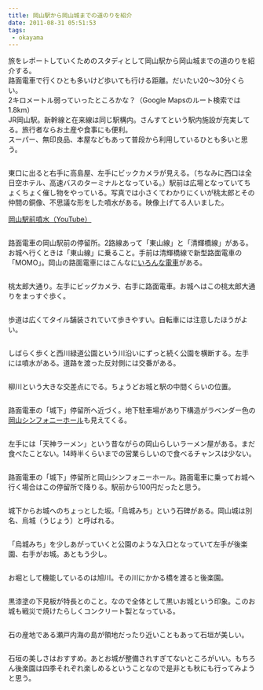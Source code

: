 ```yaml
---
title: 岡山駅から岡山城までの道のりを紹介
date: 2011-08-31 05:51:53
tags: 
 - okayama
---
```


旅をレポートしていくためのスタディとして岡山駅から岡山城までの道のりを紹介する。<br>
路面電車で行くひとも多いけど歩いても行ける距離。だいたい20〜30分くらい。<br>
2キロメートル弱っていったところかな？（Google Mapsのルート検索では1.8km）<br>
JR岡山駅。新幹線と在来線は同じ駅構内。さんすてという駅内施設が充実してる。旅行者ならお土産や食事にも便利。<br>
スーパー、無印良品、本屋などもあって普段から利用しているひとも多いと思う。

<img src="http://farm7.static.flickr.com/6210/6098875422_970da652a4.jpg" alt="" />

東口に出ると右手に高島屋、左手にビックカメラが見える。（ちなみに西口は全日空ホテル、高速バスのターミナルとなっている。）駅前は広場となっていてちょくちょく催し物をやっている。写真では小さくてわかりにくいが桃太郎とその仲間の銅像、不思議な形をした噴水がある。映像上げてる人いました。

<a href="http://www.youtube.com/watch?v=NGJ1Zt0dZ98" title="岡山駅前噴水" target="_blank">岡山駅前噴水（YouTube）</a>

<img src="http://farm7.static.flickr.com/6081/6098338309_a3c388f3df.jpg" alt="" />

路面電車の岡山駅前の停留所。2路線あって「東山線」と「清輝橋線」がある。お城へ行くときは「東山線」に乗ること。手前は清輝橋線で新型路面電車の「MOMO」。岡山の路面電車にはこんなに<a href="http://www.okayama-kido.co.jp/tramway/iroiro.html" title="いろんな電車" target="_blank">いろんな電車</a>がある。

<img src="http://farm7.static.flickr.com/6084/6098887360_92e759fd85.jpg" alt="" />

桃太郎大通り。左手にビッグカメラ、右手に路面電車。お城へはこの桃太郎大通りをまっすぐ歩く。

<img src="http://farm7.static.flickr.com/6182/6098891542_74a6b60dd4.jpg" alt="" />

歩道は広くてタイル舗装されていて歩きやすい。自転車には注意したほうがよい。

<img src="http://farm7.static.flickr.com/6194/6098577835_a44df52f43.jpg" alt="" />

しばらく歩くと西川緑道公園という川沿いにずっと続く公園を横断する。左手には噴水がある。道路を渡った反対側には交番がある。

<img src="http://farm7.static.flickr.com/6068/6098579711_2810ce78e2.jpg" alt="" />

柳川という大きな交差点にでる。ちょうどお城と駅の中間くらいの位置。

<img src="http://farm7.static.flickr.com/6077/6099128914_6a5bf1170d.jpg" alt="" />

路面電車の「城下」停留所へ近づく。地下駐車場があり下構造がラベンダー色の<a href="http://www.okayama-symphonyhall.or.jp/" title="岡山シンフォニーホール" target="_blank">岡山シンフォニーホール</a>も見えてくる。

<img src="http://farm7.static.flickr.com/6197/6098582883_c6372dffe3.jpg" alt="" />

左手には「天神ラーメン」という昔ながらの岡山らしいラーメン屋がある。まだ食べたことない。14時半くらいまでの営業らしいので食べるチャンスは少ない。

<img src="http://farm7.static.flickr.com/6197/6099132258_0e9062e788.jpg" alt="" />

路面電車の「城下」停留所と岡山シンフォニーホール。路面電車に乗ってお城へ行く場合はこの停留所で降りる。駅前から100円だったと思う。

<img src="http://farm7.static.flickr.com/6188/6098588063_648a240720.jpg" alt="" />

城下からお城へのちょっとした坂。「烏城みち」という石碑がある。岡山城は別名、烏城（うじょう）と呼ばれる。

<img src="http://farm7.static.flickr.com/6207/6098592405_177c0b408e.jpg" alt="" />

「烏城みち」を少しあがっていくと公園のような入口となっていて左手が後楽園、右手がお城。あともう少し。

<img src="http://farm7.static.flickr.com/6090/6099141654_4295dbdfb5.jpg" alt="" />

お堀として機能しているのは旭川。その川にかかる橋を渡ると後楽園。

<img src="http://farm7.static.flickr.com/6063/6098595279_2150a582a9.jpg" alt="" />

黒漆塗の下見板が特長とのこと。なので全体として黒いお城という印象。このお城も戦災で焼けたらしくコンクリート製となっている。

<img src="http://farm7.static.flickr.com/6086/6098596621_10d3995863.jpg" alt="" />

石の産地である瀬戸内海の島が領地だったり近いこともあって石垣が美しい。

<img src="http://farm7.static.flickr.com/6201/6098599393_055c432747.jpg" alt="" />

石垣の美しさはおすすめ。あとお城が整備されすぎてないところがいい。もちろん後楽園は四季それぞれ楽しめるということなので是非とも秋にも行ってみようと思う。
